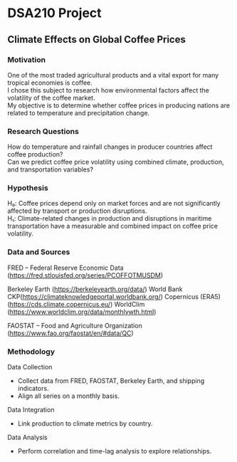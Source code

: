 # DSA210 Project  
## Climate Effects on Global Coffee Prices  

### Motivation  
One of the most traded agricultural products and a vital export for many tropical economies is coffee.  
 I chose this subject to research how environmental factors affect the volatility of the coffee market.  
 My objective is to determine whether coffee prices in producing nations are related to temperature and precipitation change.

### Research Questions  
How do temperature and rainfall changes in producer countries affect coffee production?   
Can we predict coffee price volatility using combined climate, production, and transportation variables?

### Hypothesis  
H₀: Coffee prices depend only on market forces and are not significantly affected by transport or production disruptions.  
H₁: Climate-related changes in production and disruptions in maritime transportation have a measurable and combined impact on coffee price volatility.  

### Data and Sources  

FRED – Federal Reserve Economic Data (https://fred.stlouisfed.org/series/PCOFFOTMUSDM)

Berkeley Earth (https://berkeleyearth.org/data/) World Bank CKP(https://climateknowledgeportal.worldbank.org/) Copernicus (ERA5) (https://cds.climate.copernicus.eu/) WorldClim (https://www.worldclim.org/data/monthlywth.html)

FAOSTAT – Food and Agriculture Organization (https://www.fao.org/faostat/en/#data/QC)
### Methodology  
Data Collection
- Collect data from FRED, FAOSTAT, Berkeley Earth, and shipping indicators.  
- Align all series on a monthly basis.  

Data Integration 
- Link production to climate metrics by country.  

Data Analysis
- Perform correlation and time-lag analysis to explore relationships.   

